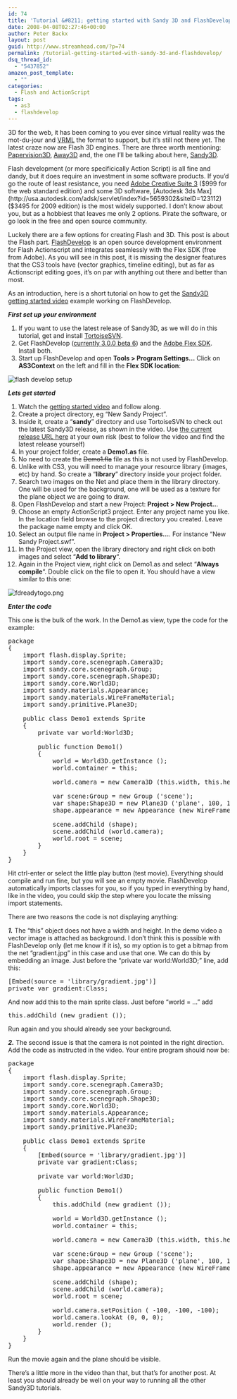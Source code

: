 ```yaml
---
id: 74
title: 'Tutorial &#8211; getting started with Sandy 3D and FlashDevelop'
date: 2008-04-08T02:27:46+00:00
author: Peter Backx
layout: post
guid: http://www.streamhead.com/?p=74
permalink: /tutorial-getting-started-with-sandy-3d-and-flashdevelop/
dsq_thread_id:
  - "5437852"
amazon_post_template:
  - ""
categories:
  - Flash and ActionScript
tags:
  - as3
  - flashdevelop
---
```

3D for the web, it has been coming to you ever since virtual reality was the mot-du-jour and <a href="http://en.wikipedia.org/wiki/VRML" target="_blank">VRML</a> the format to support, but it&#8217;s still not there yet. The latest craze now are Flash 3D engines. There are three worth mentioning: [Papervision3D](http://papervision3d.org/), [Away3D](http://www.away3d.com/) and, the one I&#8217;ll be talking about here, [Sandy3D](http://www.flashsandy.org/).

Flash development (or more specificically Action Script) is all fine and dandy, but it does require an investment in some software products. If you&#8217;d go the route of least resistance, you need [Adobe Creative Suite 3](http://www.adobe.com/products/creativesuite/) ($999 for the web standard edition) and some 3D software, [Autodesk 3ds Max](http://usa.autodesk.com/adsk/servlet/index?id=5659302&siteID=123112) ($3495 for 2009 edition) is the most widely supported. I don&#8217;t know about you, but as a hobbiest that leaves me only 2 options. Pirate the software, or go look in the free and open source community.

Luckely there are a few options for creating Flash and 3D. This post is about the Flash part. [FlashDevelop](http://osflash.org/flashdevelop) is an open source development environment for Flash Actionscript and integrates seamlessly with the Flex SDK (free from Adobe). As you will see in this post, it is missing the designer features that the CS3 tools have (vector graphics, timeline editing), but as far as Actionscript editing goes, it&#8217;s on par with anything out there and better than most.

As an introduction, here is a short tutorial on how to get the [Sandy3D getting started video](http://www.flashsandy.org/tutorials/3.0/video_getting_started) example working on FlashDevelop.

**_First set up your environment_**

  1. If you want to use the latest release of Sandy3D, as we will do in this tutorial, get and install [TortoiseSVN](http://tortoisesvn.net/).
  2. Get FlashDevelop ([currently 3.0.0 beta 6](http://www.flashdevelop.org/community/viewtopic.php?t=2574)) and the [Adobe Flex SDK](http://opensource.adobe.com/wiki/display/flexsdk/Download+Flex+3). Install both.
  3. Start up FlashDevelop and open **Tools > Program Settings&#8230;** Click on **AS3Context** on the left and fill in the **Flex SDK location**:

![flash develop setup](http://www.streamhead.com/wp-content/uploads/2008/04/fdsetup.png)

_**Lets get started**_

  1. Watch the [getting started video](http://www.flashsandy.org/tutorials/3.0/video_getting_started) and follow along.
  2. Create a project directory, eg &#8220;New Sandy Project&#8221;.
  3. Inside it, create a &#8220;**sandy**&#8221; directory and use TortoiseSVN to check out the latest Sandy3D release, as shown in the video. Use [the current release URL here](http://sandy.googlecode.com/svn/trunk/sandy/as3/branches/3.0.2/src/sandy) at your own risk (best to follow the video and find the latest release yourself)
  4. In your project folder, create a **Demo1.as** file.
  5. No need to create the <span style="text-decoration: line-through;">Demo1.fla</span> file as this is not used by FlashDevelop.
  6. Unlike with CS3, you will need to manage your resource library (images, etc) by hand. So create a &#8220;**library**&#8221; directory inside your project folder.
  7. Search two images on the Net and place them in the library directory. One will be used for the background, one will be used as a texture for the plane object we are going to draw.
  8. Open FlashDevelop and start a new Project: **Project > New Project..**.
  9. Choose an empty ActionScript3 project. Enter any project name you like. In the location field browse to the project directory you created. Leave the package name empty and click OK.
 10. Select an output file name in **Project > Properties&#8230;**. For instance &#8220;New Sandy Project.swf&#8221;.
 11. In the Project view, open the library directory and right click on both images and select &#8220;**Add to library**&#8220;.
 12. Again in the Project view, right click on Demo1.as and select &#8220;**Always compile**&#8220;. Double click on the file to open it. You should have a view similar to this one:

![fdreadytogo.png](http://www.streamhead.com/wp-content/uploads/2008/04/fdreadytogo.png)

_**Enter the code**_

This one is the bulk of the work. In the Demo1.as view, type the code for the example:

<pre>package
{
	import flash.display.Sprite;
	import sandy.core.scenegraph.Camera3D;
	import sandy.core.scenegraph.Group;
	import sandy.core.scenegraph.Shape3D;
	import sandy.core.World3D;
	import sandy.materials.Appearance;
	import sandy.materials.WireFrameMaterial;
	import sandy.primitive.Plane3D;

	public class Demo1 extends Sprite
	{
		private var world:World3D;

		public function Demo1()
		{
			world = World3D.getInstance ();
			world.container = this;

			world.camera = new Camera3D (this.width, this.height);

			var scene:Group = new Group ('scene');
			var shape:Shape3D = new Plane3D ('plane', 100, 100, 10, 10);
			shape.appearance = new Appearance (new WireFrameMaterial ());

			scene.addChild (shape);
			scene.addChild (world.camera);
			world.root = scene;
		}
	}
}</pre>

Hit ctrl-enter or select the little play button (test movie). Everything should compile and run fine, but you will see an empty movie. FlashDevelop automatically imports classes for you, so if you typed in everything by hand, like in the video, you could skip the step where you locate the missing import statements.

There are two reasons the code is not displaying anything:

**_1._** The &#8220;this&#8221; object does not have a width and height. In the demo video a vector image is attached as background. I don&#8217;t think this is possible with FlashDevelop only (let me know if it is), so my option is to get a bitmap from the net &#8220;gradient.jpg&#8221; in this case and use that one. We can do this by embedding an image. Just before the &#8220;private var world:World3D;&#8221; line, add this:

<pre>[Embed(source = 'library/gradient.jpg')]
private var gradient:Class;</pre>

And now add this to the main sprite class. Just before &#8220;world = &#8230;&#8221; add

<pre>this.addChild (new gradient ());</pre>

Run again and you should already see your background.

_**2.**_ The second issue is that the camera is not pointed in the right direction. Add the code as instructed in the video. Your entire program should now be:

<pre>package
{
	import flash.display.Sprite;
	import sandy.core.scenegraph.Camera3D;
	import sandy.core.scenegraph.Group;
	import sandy.core.scenegraph.Shape3D;
	import sandy.core.World3D;
	import sandy.materials.Appearance;
	import sandy.materials.WireFrameMaterial;
	import sandy.primitive.Plane3D;

	public class Demo1 extends Sprite
	{
		[Embed(source = 'library/gradient.jpg')]
		private var gradient:Class;

		private var world:World3D;

		public function Demo1()
		{
			this.addChild (new gradient ());

			world = World3D.getInstance ();
			world.container = this;

			world.camera = new Camera3D (this.width, this.height);

			var scene:Group = new Group ('scene');
			var shape:Shape3D = new Plane3D ('plane', 100, 100, 10, 10);
			shape.appearance = new Appearance (new WireFrameMaterial ());

			scene.addChild (shape);
			scene.addChild (world.camera);
			world.root = scene;

			world.camera.setPosition ( -100, -100, -100);
			world.camera.lookAt (0, 0, 0);
			world.render ();
		}
	}
}</pre>

Run the movie again and the plane should be visible.

There&#8217;s a little more in the video than that, but that&#8217;s for another post. At least you should already be well on your way to running all the other Sandy3D tutorials.

<!-- AddThis Advanced Settings generic via filter on the_content -->

<!-- AddThis Share Buttons generic via filter on the_content -->